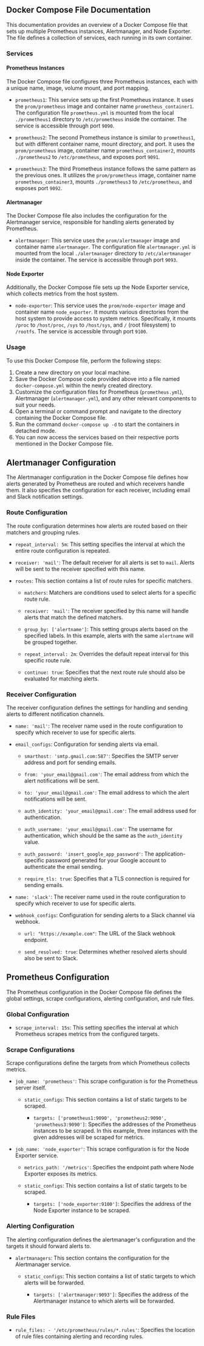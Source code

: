 ## Docker Compose File Documentation

This documentation provides an overview of a Docker Compose file that sets up multiple Prometheus instances, Alertmanager, and Node Exporter. The file defines a collection of services, each running in its own container.

### Services

#### Prometheus Instances

The Docker Compose file configures three Prometheus instances, each with a unique name, image, volume mount, and port mapping.

- `prometheus1`: This service sets up the first Prometheus instance. It uses the `prom/prometheus` image and container name `prometheus_container1`. The configuration file `prometheus.yml` is mounted from the local `./prometheus1` directory to `/etc/prometheus` inside the container. The service is accessible through port `9090`.

- `prometheus2`: The second Prometheus instance is similar to `prometheus1`, but with different container name, mount directory, and port. It uses the `prom/prometheus` image, container name `prometheus_container2`, mounts `./prometheus2` to `/etc/prometheus`, and exposes port `9091`.

- `prometheus3`: The third Prometheus instance follows the same pattern as the previous ones. It utilizes the `prom/prometheus` image, container name `prometheus_container3`, mounts `./prometheus3` to `/etc/prometheus`, and exposes port `9092`.

#### Alertmanager

The Docker Compose file also includes the configuration for the Alertmanager service, responsible for handling alerts generated by Prometheus.

- `alertmanager`: This service uses the `prom/alertmanager` image and container name `alertmanager`. The configuration file `alertmanager.yml` is mounted from the local `./alertmanager` directory to `/etc/alertmanager` inside the container. The service is accessible through port `9093`.

#### Node Exporter

Additionally, the Docker Compose file sets up the Node Exporter service, which collects metrics from the host system.

- `node-exporter`: This service uses the `prom/node-exporter` image and container name `node_exporter`. It mounts various directories from the host system to provide access to system metrics. Specifically, it mounts `/proc` to `/host/proc`, `/sys` to `/host/sys`, and `/` (root filesystem) to `/rootfs`. The service is accessible through port `9100`.

### Usage

To use this Docker Compose file, perform the following steps:

1. Create a new directory on your local machine.
2. Save the Docker Compose code provided above into a file named `docker-compose.yml` within the newly created directory.
3. Customize the configuration files for Prometheus (`prometheus.yml`), Alertmanager (`alertmanager.yml`), and any other relevant components to suit your needs.
4. Open a terminal or command prompt and navigate to the directory containing the Docker Compose file.
5. Run the command `docker-compose up -d` to start the containers in detached mode.
6. You can now access the services based on their respective ports mentioned in the Docker Compose file.

## Alertmanager Configuration

The Alertmanager configuration in the Docker Compose file defines how alerts generated by Prometheus are routed and which receivers handle them. It also specifies the configuration for each receiver, including email and Slack notification settings.

### Route Configuration

The route configuration determines how alerts are routed based on their matchers and grouping rules.

- `repeat_interval: 5m`: This setting specifies the interval at which the entire route configuration is repeated.

- `receiver: 'mail'`: The default receiver for all alerts is set to `mail`. Alerts will be sent to the receiver specified with this name.

- `routes`: This section contains a list of route rules for specific matchers.

  - `matchers`: Matchers are conditions used to select alerts for a specific route rule.

  - `receiver: 'mail'`: The receiver specified by this name will handle alerts that match the defined matchers.

  - `group_by: ['alertname']`: This setting groups alerts based on the specified labels. In this example, alerts with the same `alertname` will be grouped together.

  - `repeat_interval: 2m`: Overrides the default repeat interval for this specific route rule.

  - `continue: true`: Specifies that the next route rule should also be evaluated for matching alerts.

### Receiver Configuration

The receiver configuration defines the settings for handling and sending alerts to different notification channels.

- `name: 'mail'`: The receiver name used in the route configuration to specify which receiver to use for specific alerts.

- `email_configs`: Configuration for sending alerts via email.

  - `smarthost: 'smtp.gmail.com:587'`: Specifies the SMTP server address and port for sending emails.

  - `from: 'your_email@gmail.com'`: The email address from which the alert notifications will be sent.

  - `to: 'your_email@gmail.com'`: The email address to which the alert notifications will be sent.

  - `auth_identity: 'your_email@gmail.com'`: The email address used for authentication.

  - `auth_username: 'your_email@gmail.com'`: The username for authentication, which should be the same as the `auth_identity` value.

  - `auth_password: 'insert_google_app_password'`: The application-specific password generated for your Google account to authenticate the email sending.

  - `require_tls: true`: Specifies that a TLS connection is required for sending emails.

- `name: 'slack'`: The receiver name used in the route configuration to specify which receiver to use for specific alerts.

- `webhook_configs`: Configuration for sending alerts to a Slack channel via webhook.

  - `url: "https://example.com"`: The URL of the Slack webhook endpoint.

  - `send_resolved: true`: Determines whether resolved alerts should also be sent to Slack.

## Prometheus Configuration

The Prometheus configuration in the Docker Compose file defines the global settings, scrape configurations, alerting configuration, and rule files.

### Global Configuration

- `scrape_interval: 15s`: This setting specifies the interval at which Prometheus scrapes metrics from the configured targets.

### Scrape Configurations

Scrape configurations define the targets from which Prometheus collects metrics.

- `job_name: 'prometheus'`: This scrape configuration is for the Prometheus server itself.

  - `static_configs`: This section contains a list of static targets to be scraped.

    - `targets: ['prometheus1:9090', 'prometheus2:9090', 'prometheus3:9090']`: Specifies the addresses of the Prometheus instances to be scraped. In this example, three instances with the given addresses will be scraped for metrics.

- `job_name: 'node_exporter'`: This scrape configuration is for the Node Exporter service.

  - `metrics_path: '/metrics'`: Specifies the endpoint path where Node Exporter exposes its metrics.

  - `static_configs`: This section contains a list of static targets to be scraped.

    - `targets: ['node_exporter:9100']`: Specifies the address of the Node Exporter instance to be scraped.

### Alerting Configuration

The alerting configuration defines the alertmanager's configuration and the targets it should forward alerts to.

- `alertmanagers`: This section contains the configuration for the Alertmanager service.

  - `static_configs`: This section contains a list of static targets to which alerts will be forwarded.

    - `targets: ['alertmanager:9093']`: Specifies the address of the Alertmanager instance to which alerts will be forwarded.

### Rule Files

- `rule_files: - '/etc/prometheus/rules/*.rules'`: Specifies the location of rule files containing alerting and recording rules.





